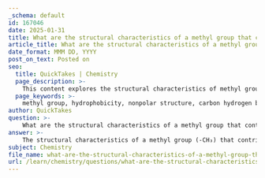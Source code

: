 ```yaml
---
_schema: default
id: 167046
date: 2025-01-31
title: What are the structural characteristics of a methyl group that contribute to its hydrophobicity?
article_title: What are the structural characteristics of a methyl group that contribute to its hydrophobicity?
date_format: MMM DD, YYYY
post_on_text: Posted on
seo:
  title: QuickTakes | Chemistry
  page_description: >-
    This content explores the structural characteristics of methyl groups (-CH₃) that contribute to their hydrophobic nature, emphasizing nonpolarity, hydrophobic interactions, and their influence on larger molecules.
  page_keywords: >-
    methyl group, hydrophobicity, nonpolar structure, carbon hydrogen bonds, hydrophobic interactions, organic molecules, solubility, steric effects
author: QuickTakes
question: >-
    What are the structural characteristics of a methyl group that contribute to its hydrophobicity?
answer: >-
    The structural characteristics of a methyl group (-CH₃) that contribute to its hydrophobicity are primarily related to its nonpolar nature and the arrangement of its atoms. Here are the key points:\n\n1. **Nonpolar Structure**: The methyl group consists of one carbon atom bonded to three hydrogen atoms. The carbon-hydrogen (C-H) bonds are relatively nonpolar due to the similar electronegativities of carbon and hydrogen. This lack of polarity means that the methyl group does not form hydrogen bonds with water molecules, which is a key factor in its hydrophobicity.\n\n2. **Hydrophobic Interactions**: Because the methyl group is nonpolar, it tends to aggregate with other nonpolar molecules rather than interact with polar molecules like water. This behavior is a fundamental characteristic of hydrophobic substances, which prefer to avoid contact with water.\n\n3. **Influence on Larger Molecules**: The presence of methyl groups in larger organic molecules can significantly affect their overall solubility and reactivity. For example, in biological molecules, the incorporation of methyl groups can lead to reduced solubility in aqueous environments, thereby influencing the molecule's behavior and interactions within biological systems.\n\n4. **Steric Effects**: The three hydrogen atoms surrounding the carbon in a methyl group create a relatively bulky structure. This steric hindrance can also contribute to the hydrophobic nature of the group, as it can prevent the approach of polar molecules.\n\nIn summary, the nonpolar nature of the methyl group, combined with its tendency to avoid interactions with water and its steric characteristics, makes it a hydrophobic functional group. This property is significant in the context of organic chemistry and biological molecules, where the arrangement of functional groups can dictate the solubility and reactivity of compounds.
subject: Chemistry
file_name: what-are-the-structural-characteristics-of-a-methyl-group-that-contribute-to-its-hydrophobicity.md
url: /learn/chemistry/questions/what-are-the-structural-characteristics-of-a-methyl-group-that-contribute-to-its-hydrophobicity
---
```


&nbsp;